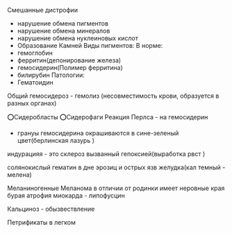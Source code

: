 Смешанные дистрофии 

- нарушение обмена пигментов 
- нарушение обмена минералов 
- нарушение обмена нуклеиновых кислот
- Образование Камней
Виды пигментов:
В норме:
- гемоглобин 
- ферритин(депонирование железа)
- гемосидерин(Полимер ферритина)
- билирубин
Патологии:
- Гематоидин

 Общий гемосидероз - гемолиз (несовместимость крови, образуется в разных органах)

⭕Сидеробласты 
⭕Сидерофаги 
Реакция Перлса - на гемосидерин 

- грануы гемосидерина окрашиваются в сине-зеленый цвет(берлинская лазурь )

индурацияя - это склероз вызванный гепоксией(выработка рвст )


солянокислый гематин в дне эрозиц и острых язв желудка(кал темный - мелена)



Меланиногенные
Меланома в отличии от родинки имеет неровные края 
бурая атрофия миокарда - липофусцин 




Кальциноз - обызвествление 

Петрификаты в легком 








